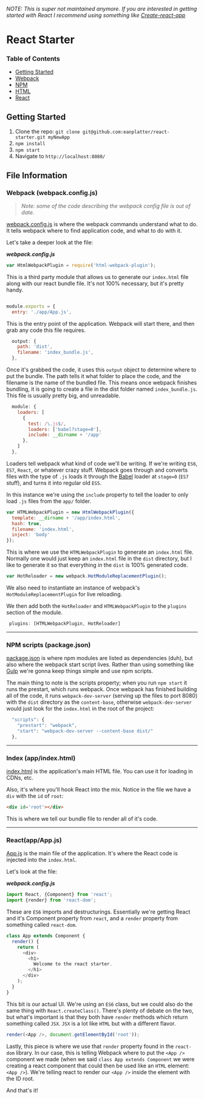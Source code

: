 _NOTE: This is super not maintained anymore. If you are interested in getting started with React I recommend using something like [Create-react-app](https://github.com/facebookincubator/create-react-app)_
# React Starter
### Table of Contents
- [Getting Started](https://github.com/eanplatter/react-starter#getting-started)
- [Webpack](https://github.com/eanplatter/react-starter#webpack-webpackconfigjs)
- [NPM](https://github.com/eanplatter/react-starter#npm-scripts-packagejson)
- [HTML](https://github.com/eanplatter/react-starter#index-appindexhtml)
- [React](https://github.com/eanplatter/react-starter#reactappappjs)

## Getting Started
1. Clone the repo: `git clone git@github.com:eanplatter/react-starter.git myNewApp`
2. `npm install`
3. `npm start`
4. Navigate to `http://localhost:8080/`

## File Information

### Webpack (webpack.config.js)
>_Note: some of the code describing the webpack config file is out of date._

[webpack.config.js](https://github.com/eanplatter/react-starter/blob/master/webpack.config.js) is where the webpack commands understand what to do. It tells webpack where to find application code, and what to do with it.

Let's take a deeper look at the file:

**_webpack.config.js_**
``` javascript
var HtmlWebpackPlugin = require('html-webpack-plugin');
```
This is a third party module that allows us to generate our `index.html` file along with our react bundle file. It's not 100% necessary, but it's pretty handy.
``` javascript

module.exports = {
  entry: './app/App.js',
```
This is the entry point of the application. Webpack will start there, and then grab any code this file requires.
``` javascript
  output: {
    path: 'dist',
    filename: 'index_bundle.js',
  },
```
Once it's grabbed the code, it uses this `output` object to determine where to put the bundle. The path tells it what folder to place the code, and the filename is the name of the bundled file. This means once webpack finishes bundling, it is going to create a file in the dist folder named `index_bundle.js`. This file is usually pretty big, and unreadable.
``` javascript
  module: {
    loaders: [
      {
        test: /\.js$/,
        loaders: ['babel?stage=0'],
        include: __dirname + '/app'
      },
    ]
  },
```
Loaders tell webpack what kind of code we'll be writing. If we're writing `ES6`, `ES7`, `React`, or whatever crazy stuff. Webpack goes through and converts files with the type of `.js` loads it through the [Babel](http://babeljs.io/) loader at `stage=0` (`ES7` stuff), and turns it into regular old `ES5`.

In this instance we're using the `include` property to tell the loader to only load `.js` files from the `app/` folder.

``` javascript
var HTMLWebpackPlugin = new HtmlWebpackPlugin({
  template: __dirname + '/app/index.html',
  hash: true,
  filename: 'index.html',
  inject: 'body'
});
```
This is where we use the `HTMLWebpackPlugin` to generate an `index.html` file. Normally one would just keep an `index.html` file in the `dist` directory, but I like to generate it so that everything in the `dist` is 100% generated code.

``` javascript
var HotReloader = new webpack.HotModuleReplacementPlugin();
```
We also need to instantiate an instance of webpack's `HotModuleReplacementPlugin` for live reloading.

We then add both the `HotReloader` and `HTMLWebpackPlugin` to the `plugins` section of the module.

``` javaScript
 plugins: [HTMLWebpackPlugin, HotReloader]
```

<hr>

### NPM scripts (package.json)
[package.json](https://github.com/eanplatter/react-starter/blob/master/package.json) is where npm modules are listed as dependencies (duh), but also where the webpack start script lives. Rather than using something like [Gulp](http://gulpjs.com/) we're gonna keep things simple and use npm scripts.

The main thing to note is the scripts property; when you run `npm start` it runs the prestart, which runs webpack. Once webpack has finished building all of the code, it runs `webpack-dev-server` (serving up the files to port 8080) with the `dist` directory as the `content-base`, otherwise `webpack-dev-server` would just look for the `index.html` in the root of the project:
``` javascript
  "scripts": {
    "prestart": "webpack",
    "start": "webpack-dev-server --content-base dist/"
  },
```

<hr>

### Index (app/index.html)
[index.html](https://github.com/eanplatter/react-starter/blob/master/app/index.html) is the application's main HTML file. You can use it for loading in CDNs, etc.

Also, it's where you'll hook React into the mix. Notice in the file we have a `div` with the `id` of `root`:
``` html
<div id='root'></div>
```
This is where we tell our bundle file to render all of it's code.

<hr>

### React(app/App.js)
[App.js](https://github.com/eanplatter/react-starter/blob/master/app/App.js) is the main file of the application. It's where the React code is injected into the `index.html`.

Let's look at the file:

**_webpack.config.js_**
``` javascript
import React, {Component} from 'react';
import {render} from 'react-dom';
```
These are `ES6` imports and destructurings. Essentially we're getting React and it's Component property from `react`, and a `render` property from something called `react-dom`.

``` javascript
class App extends Component {
  render() {
    return (
      <div>
        <h1>
          Welcome to the react starter.
        </h1>
      </div>
    );
  }
}
```
This bit is our actual UI. We're using an `ES6` class, but we could also do the same thing with `React.createClass()`. There's plenty of debate on the two, but what's important is that they both have `render` methods which return something called `JSX`. `JSX` is a lot like `HTML` but with a different flavor.

``` javascript
render(<App />, document.getElementById('root'));
```
Lastly, this piece is where we use that `render` property found in the `react-dom` library. In our case, this is telling Webpack where to put the `<App />` component we made (when we said `class App extends Component` we were creating a react component that could then be used like an `HTML` element: `<App />`). We're telling react to render our `<App />` inside the element with the ID root.

And that's it!

